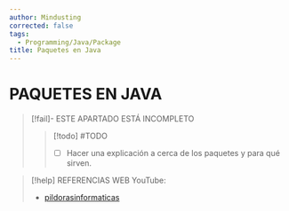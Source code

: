 ```yaml
---
author: Mindusting
corrected: false
tags:
  - Programming/Java/Package
title: Paquetes en Java
---
```


# PAQUETES EN JAVA

> [!fail]- ESTE APARTADO ESTÁ INCOMPLETO
> > [!todo] #TODO
> > - [ ] Hacer una explicación a cerca de los paquetes y para qué sirven.

> [!help] REFERENCIAS WEB
> YouTube:
> - [pildorasinformaticas]()
